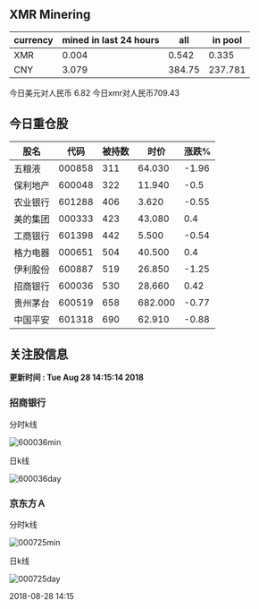 ## XMR Minering

|currency|mined in last 24 hours|all|in pool|
|---|---|---|---|
|XMR|0.004|0.542|0.335|
|CNY|3.079|384.75|237.781|

今日美元对人民币 6.82	今日xmr对人民币709.43


## 今日重仓股 

|股名|代码|被持数|时价|涨跌%|
|---|---|---|---|---|
|五粮液|000858|311|64.030|-1.96|
|保利地产|600048|322|11.940|-0.5|
|农业银行|601288|406|3.620|-0.55|
|美的集团|000333|423|43.080|0.4|
|工商银行|601398|442|5.500|-0.54|
|格力电器|000651|504|40.500|0.4|
|伊利股份|600887|519|26.850|-1.25|
|招商银行|600036|530|28.660|0.42|
|贵州茅台|600519|658|682.000|-0.77|
|中国平安|601318|690|62.910|-0.88|

## 关注股信息
**更新时间 : Tue Aug 28 14:15:14 2018**
### 招商银行 
分时k线

![600036min](http://image.sinajs.cn/newchart/min/n/sh600036.gif)

日k线

![600036day](http://image.sinajs.cn/newchart/daily/n/sh600036.gif)

### 京东方Ａ 
分时k线

![000725min](http://image.sinajs.cn/newchart/min/n/sz000725.gif)

日k线

![000725day](http://image.sinajs.cn/newchart/daily/n/sz000725.gif)

2018-08-28 14:15